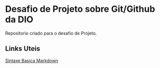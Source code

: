 # Desafio de Projeto sobre Git/Github da DIO
Repositorio criado para o desafio de Projeto.

 ## Links Uteis 
 [Sintaxe Basica Markdown](https://docs.pipz.com/central-de-ajuda/learning-center/guia-basico-de-markdown#open)

